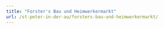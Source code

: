 ```yaml
---
title: "Forster's Bau und Heimwerkermarkt"
url: /st-peter-in-der-au/forsters-bau-und-heimwerkermarkt/
---
```

